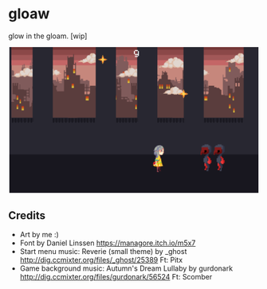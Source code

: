 # gloaw

glow in the gloam. [wip]

<p align="center"><img src="https://github.com/eutopi/gloaw/blob/master/screenshots/1.png" alt="drawing" width="500"/></p>
<p align="center"><i></i></p>

## Credits
- Art by me :)
- Font by Daniel Linssen https://managore.itch.io/m5x7
- Start menu music: Reverie (small theme) by _ghost http://dig.ccmixter.org/files/_ghost/25389 Ft: Pitx
- Game background music: Autumn's Dream Lullaby by gurdonark http://dig.ccmixter.org/files/gurdonark/56524 Ft: Scomber
